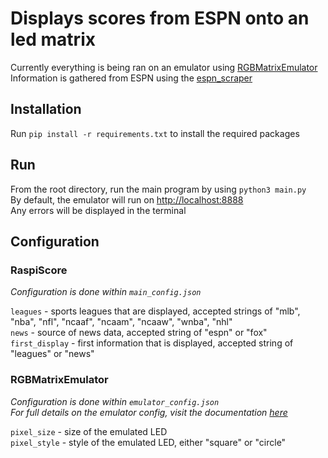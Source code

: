 # Displays scores from ESPN onto an led matrix
Currently everything is being ran on an emulator using [RGBMatrixEmulator](https://github.com/ty-porter/RGBMatrixEmulator) \
Information is gathered from ESPN using the [espn_scraper](https://github.com/andr3w321/espn_scraper)


## Installation
Run `pip install -r requirements.txt` to install the required packages


## Run
From the root directory, run the main program by using `python3 main.py` \
By default, the emulator will run on [http://localhost:8888](http://localhost:8888) \
Any errors will be displayed in the terminal


## Configuration

### RaspiScore
*Configuration is done within `main_config.json`*

`leagues` - sports leagues that are displayed, accepted strings of "mlb", "nba", "nfl", "ncaaf", "ncaam", "ncaaw", "wnba", "nhl" \
`news` - source of news data, accepted string of "espn" or "fox" \
`first_display` - first information that is displayed, accepted string of "leagues" or "news"

### RGBMatrixEmulator
*Configuration is done within `emulator_config.json`* \
*For full details on the emulator config, visit the documentation [here](https://github.com/ty-porter/RGBMatrixEmulator#customization)*

`pixel_size` - size of the emulated LED \
`pixel_style` - style of the emulated LED, either "square" or "circle"
